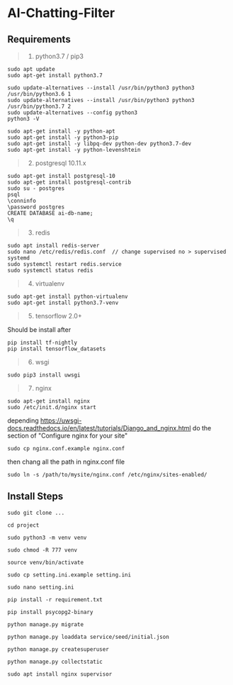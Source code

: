 # AI-Chatting-Filter

## Requirements

> 1. python3.7 / pip3
```shell
sudo apt update
sudo apt-get install python3.7

sudo update-alternatives --install /usr/bin/python3 python3 /usr/bin/python3.6 1
sudo update-alternatives --install /usr/bin/python3 python3 /usr/bin/python3.7 2
sudo update-alternatives --config python3
python3 -V

sudo apt-get install -y python-apt
sudo apt-get install -y python3-pip
sudo apt-get install -y libpq-dev python-dev python3.7-dev
sudo apt-get install -y python-levenshtein
```

> 2. postgresql 10.11.x
```shell
sudo apt-get install postgresql-10
sudo apt-get install postgresql-contrib
sudo su - postgres
psql
\conninfo
\password postgres
CREATE DATABASE ai-db-name;
\q

```

> 3. redis
```shell
sudo apt install redis-server
sudo nano /etc/redis/redis.conf  // change supervised no > supervised systemd
sudo systemctl restart redis.service
sudo systemctl status redis
```

> 4. virtualenv
```shell
sudo apt-get install python-virtualenv
sudo apt-get install python3.7-venv
```

> 5. tensorflow 2.0+

Should be install after

```shell
pip install tf-nightly
pip install tensorflow_datasets

```

> 6. wsgi
```shell
sudo pip3 install uwsgi

```

> 7. nginx
```shell
sudo apt-get install nginx
sudo /etc/init.d/nginx start

```
depending <https://uwsgi-docs.readthedocs.io/en/latest/tutorials/Django_and_nginx.html> do the section of "Configure nginx for your site"

```shell
sudo cp nginx.conf.example nginx.conf
```
then chang all the path in nginx.conf file

```shell
sudo ln -s /path/to/mysite/nginx.conf /etc/nginx/sites-enabled/
```


## Install Steps

```shell
sudo git clone ...

cd project

sudo python3 -m venv venv

sudo chmod -R 777 venv

source venv/bin/activate

sudo cp setting.ini.example setting.ini

sudo nano setting.ini

pip install -r requirement.txt

pip install psycopg2-binary

python manage.py migrate

python manage.py loaddata service/seed/initial.json

python manage.py createsuperuser

python manage.py collectstatic

sudo apt install nginx supervisor

```